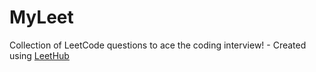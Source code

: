 # MyLeet
Collection of LeetCode questions to ace the coding interview! - Created using [LeetHub](https://github.com/QasimWani/LeetHub)
